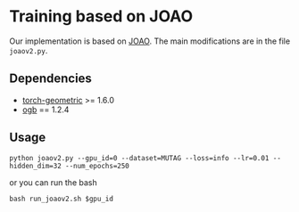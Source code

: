 # Training based on JOAO

Our implementation is based on [JOAO](https://github.com/Shen-Lab/GraphCL_Automated). The main modifications are in the file `joaov2.py`.

## Dependencies

* [torch-geometric](https://github.com/rusty1s/pytorch_geometric) >= 1.6.0
* [ogb](https://github.com/snap-stanford/ogb) == 1.2.4

## Usage

```shell
python joaov2.py --gpu_id=0 --dataset=MUTAG --loss=info --lr=0.01 --hidden_dim=32 --num_epochs=250
```

or you can run the bash

```shell
bash run_joaov2.sh $gpu_id
```
